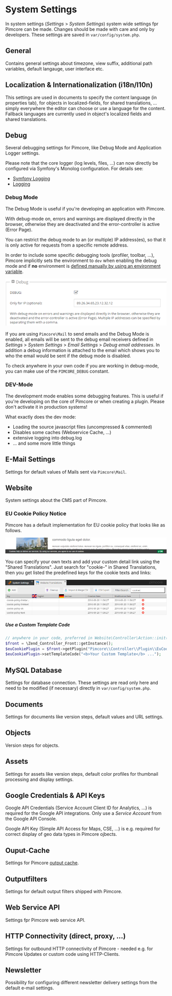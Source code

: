 # System Settings

In system settings (*Settings* > *System Settings*) system wide settings fpr Pimcore can be made. Changes should 
be made with care and only by developers. 
These settings are saved in `var/config/system.php`. 


## General 
Contains general settings about timezone, view suffix, additional path variables, default langauge, user interface etc.

 
## Localization & Internationalization (i18n/l10n) 
This settings are used in documents to specify the content language (in properties tab), for objects in localized-fields, 
for shared translations, ... simply everywhere the editor can choose or use a language for the content.
Fallback languages are currently used in object's localized fields and shared translations.

## Debug

Several debugging settings for Pimcore, like Debug Mode and Application Logger settings.

Please note that the core logger (log levels, files, ...) can now directly be configured via Symfony's Monolog configuration.
For details see:

* [Symfony Logging](https://symfony.com/doc/current/logging.html#handlers-writing-logs-to-different-locations)
* [Logging](../19_Development_Tools_and_Details/07_Logging.md) 

### Debug Mode
The Debug Mode is useful if you're developing an application with Pimcore.

With debug-mode on, errors and warnings are displayed directly in the browser, otherwise they are deactivated and the 
error-controller is active (Error Page).

You can restrict the debug mode to an (or multiple) IP address(es), so that it is only active for requests from a 
specific remote address.

In order to include some specific debugging tools (profiler, toolbar, ...), Pimcore implicitly sets the 
environment to `dev` when enabling the debug mode and if **no** environment is 
[defined manually by using an environment variable](../21_Deployment/03_Multi_Environment.md). 

![System Settings](../img/system-settings1.png)

If you are using `Pimcore\Mail` to send emails and the Debug Mode is enabled, all emails will be sent to the debug email 
receivers defined in *Settings* > *System Settings* > *Email Settings* > *Debug email addresses*. In addition a debug 
information is attached to the email which shows you to who the email would be sent if the debug mode is disabled.

To check anywhere in your own code if you are working in debug-mode, you can make use of the `PIMCORE_DEBUG` constant.

### DEV-Mode
The development mode enables some debugging features. This is useful if you're developing on the core of Pimcore or when 
creating a plugin. Please don't activate it in production systems!

What exactly does the dev mode:
* Loading the source javascript files (uncompressed & commented)
* Disables some caches (Webservice Cache, ...)
* extensive logging into debug.log
* ... and some more little things


## E-Mail Settings
Settings for default values of Mails sent via `Pimcore\Mail`. 


## Website
System settings about the CMS part of Pimcore.

### EU Cookie Policy Notice
Pimcore has a default implementation for EU cookie policy that looks like as follows. 

![Cookie Policy](../img/system-settings-sample.png)


You can specify your own texts and add your custom detail link using the "Shared Translations".
Just search for "cookie-" in Shared Translations, then you get listed the predefined keys for the cookie 
texts and links:

![Cookie Policy Translation](../img/system-settings2.png)

##### Use a Custom Template Code
```php
// anywhere in your code, preferred in Website\Controller\Action::init() 
$front = \Zend_Controller_Front::getInstance();
$euCookiePlugin = $front->getPlugin("Pimcore\\Controller\\Plugin\\EuCookieLawNotice");
$euCookiePlugin->setTemplateCode("<b>Your Custom Template</b> ...");
```
 
## MySQL Database
Settings for database connection. These settings are read only here and need to be modified (if necessary) directly in 
`var/config/system.php`. 


## Documents
Settings for documents like version steps, default values and URL settings. 


## Objects
Version steps for objects. 


## Assets 
Settings for assets like version steps, default color profiles for thumbnail processing and display settings.


## Google Credentials & API Keys
Google API Credentials (Service Account Client ID for Analytics, ...) is required for the Google API integrations. 
Only use a *Service Account* from the Google API Console.

Google API Key (Simple API Access for Maps, CSE, ...) is e.g. required for correct display of geo data types in Pimcore ojbects. 
 
 
## Ouput-Cache
Settings for Pimcore [output cache](../19_Development_Tools_and_Details/09_Cache/README.md).


## Outputfilters
Settings for default output filters shipped with Pimcore. 


## Web Service API
Settings fpr Pimcore web service API. 


## HTTP Connectivity (direct, proxy, ...)
Settings for outbound HTTP connectivity of Pimcore - needed e.g. for Pimcore Updates or custom code using HTTP-Clients. 
 
 
## Newsletter
Possibility for configuring different newsletter delivery settings from the default e-mail settings.
 
 
